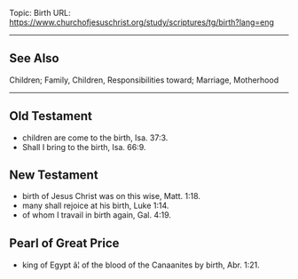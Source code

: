 Topic: Birth
URL: https://www.churchofjesuschrist.org/study/scriptures/tg/birth?lang=eng

---

## See Also

Children; Family, Children, Responsibilities toward; Marriage, Motherhood

---

## Old Testament

- children are come to the birth, Isa. 37:3.
- Shall I bring to the birth, Isa. 66:9.

## New Testament

- birth of Jesus Christ was on this wise, Matt. 1:18.
- many shall rejoice at his birth, Luke 1:14.
- of whom I travail in birth again, Gal. 4:19.

## Pearl of Great Price

- king of Egypt â¦ of the blood of the Canaanites by birth, Abr. 1:21.

